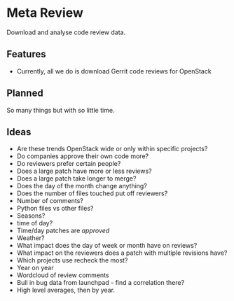 # Meta Review

Download and analyse code review data.

## Features

- Currently, all we do is download Gerrit code reviews for OpenStack


## Planned

So many things but with so little time.


## Ideas

- Are these trends OpenStack wide or only within specific projects?
- Do companies approve their own code more?
- Do reviewers prefer certain people?
- Does a large patch have more or less reviews?
- Does a large patch take longer to merge?
- Does the day of the month change anything?
- Does the number of files touched put off reviewers?
- Number of comments?
- Python files vs other files?
- Seasons?
- time of day?
- Time/day patches are *approved*
- Weather?
- What impact does the day of week or month have on reviews?
- What impact on the reviewers does a patch with multiple revisions have?
- Which projects use recheck the most?
- Year on year
- Wordcloud of review comments
- Bull in bug data from launchpad - find a correlation there?
- High level averages, then by year.
